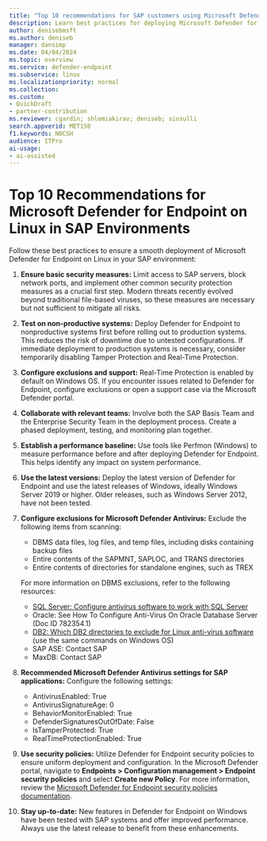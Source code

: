 ```yaml
---  
title: "Top 10 recommendations for SAP customers using Microsoft Defender for Endpoint"  
description: Learn best practices for deploying Microsoft Defender for Endpoint on Linux in SAP environments. 
author: denisebmsft
ms.author: deniseb  
manager: dansimp
ms.date: 04/04/2024
ms.topic: overview 
ms.service: defender-endpoint  
ms.subservice: linux  
ms.localizationpriority: normal 
ms.collection:  
ms.custom: 
- QuickDraft  
- partner-contribution
ms.reviewer: cgardin; shlomiakirav; deniseb; siosulli  
search.appverid: MET150  
f1.keywords: NOCSH
audience: ITPro
ai-usage:  
- ai-assisted  
---  
```


# Top 10 Recommendations for Microsoft Defender for Endpoint on Linux in SAP Environments

Follow these best practices to ensure a smooth deployment of Microsoft Defender for Endpoint on Linux in your SAP environment:

1. **Ensure basic security measures:** Limit access to SAP servers, block network ports, and implement other common security protection measures as a crucial first step. Modern threats recently evolved beyond traditional file-based viruses, so these measures are necessary but not sufficient to mitigate all risks.

2. **Test on non-productive systems:** Deploy Defender for Endpoint to nonproductive systems first before rolling out to production systems. This reduces the risk of downtime due to untested configurations. If immediate deployment to production systems is necessary, consider temporarily disabling Tamper Protection and Real-Time Protection.

3. **Configure exclusions and support:** Real-Time Protection is enabled by default on Windows OS. If you encounter issues related to Defender for Endpoint, configure exclusions or open a support case via the Microsoft Defender portal.

4. **Collaborate with relevant teams:** Involve both the SAP Basis Team and the Enterprise Security Team in the deployment process. Create a phased deployment, testing, and monitoring plan together.

5. **Establish a performance baseline:** Use tools like Perfmon (Windows) to measure performance before and after deploying Defender for Endpoint. This helps identify any impact on system performance.

6. **Use the latest versions:** Deploy the latest version of Defender for Endpoint and use the latest releases of Windows, ideally Windows Server 2019 or higher. Older releases, such as Windows Server 2012, have not been tested.

7. **Configure exclusions for Microsoft Defender Antivirus:** Exclude the following items from scanning:

    - DBMS data files, log files, and temp files, including disks containing backup files
    - Entire contents of the SAPMNT, SAPLOC, and TRANS directories
    - Entire contents of directories for standalone engines, such as TREX

    For more information on DBMS exclusions, refer to the following resources:
    - [SQL Server: Configure antivirus software to work with SQL Server](/sql/sql-server/install/configure-antivirus-software-to-work-with-sql-server)
    - Oracle: See How To Configure Anti-Virus On Oracle Database Server (Doc ID 782354.1)
    - [DB2: Which DB2 directories to exclude for Linux anti-virus software](https://www.ibm.com/support/pages/which-db2-directories-exclude-linux-anti-virus-software) (use the same commands on Windows OS)
    - SAP ASE: Contact SAP
    - MaxDB: Contact SAP

8. **Recommended Microsoft Defender Antivirus settings for SAP applications:** Configure the following settings:
    - AntivirusEnabled: True
    - AntivirusSignatureAge: 0
    - BehaviorMonitorEnabled: True
    - DefenderSignaturesOutOfDate: False
    - IsTamperProtected: True
    - RealTimeProtectionEnabled: True

9. **Use security policies:** Utilize Defender for Endpoint security policies to ensure uniform deployment and configuration. In the Microsoft Defender portal, navigate to **Endpoints \> Configuration management \> Endpoint security policies** and select **Create new Policy**. For more information, review the [Microsoft Defender for Endpoint security policies documentation](/microsoft-365/security/defender-endpoint/manage-security-policies).

10. **Stay up-to-date:** New features in Defender for Endpoint on Windows have been tested with SAP systems and offer improved performance. Always use the latest release to benefit from these enhancements.

